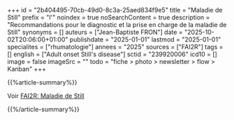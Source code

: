 +++
id = "2b404495-70cb-49d0-8c3a-25aed834f9e5"
title = "Maladie de Still"
prefix = "l'"
noindex = true
noSearchContent = true
description = "Recommandations pour le diagnostic et la prise en charge de la maladie de Still"
synonyms = []
auteurs = ["Jean-Baptiste FRON"]
date = "2025-10-02T20:06:00+01:00"
publishdate = "2025-01-01"
lastmod = "2025-01-01"
specialites = ["rhumatologie"]
annees = "2025"
sources = ["FAI2R"]
tags = []
english = ["Adult onset Still's disease"]
sctid = "239920006"
icd10 = []
image = false
imageSrc = ""
todo = "fiche > photo > newsletter > flow > Kanban"
+++

{{%article-summary%}}

Voir [FAI2R: Maladie de Still](https://www.fai2r.org/les-pathologies-rares/maladie-de-still-de-ladulte/)

{{%/article-summary%}}
